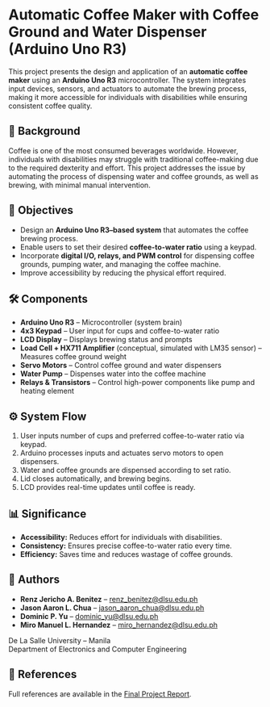 # Automatic Coffee Maker with Coffee Ground and Water Dispenser (Arduino Uno R3)

This project presents the design and application of an **automatic coffee maker** using an **Arduino Uno R3** microcontroller. The system integrates input devices, sensors, and actuators to automate the brewing process, making it more accessible for individuals with disabilities while ensuring consistent coffee quality.

## 📖 Background
Coffee is one of the most consumed beverages worldwide. However, individuals with disabilities may struggle with traditional coffee-making due to the required dexterity and effort. This project addresses the issue by automating the process of dispensing water and coffee grounds, as well as brewing, with minimal manual intervention.

## 🎯 Objectives
- Design an **Arduino Uno R3–based system** that automates the coffee brewing process.  
- Enable users to set their desired **coffee-to-water ratio** using a keypad.  
- Incorporate **digital I/O, relays, and PWM control** for dispensing coffee grounds, pumping water, and managing the coffee machine.  
- Improve accessibility by reducing the physical effort required.  

## 🛠️ Components
- **Arduino Uno R3** – Microcontroller (system brain)  
- **4x3 Keypad** – User input for cups and coffee-to-water ratio  
- **LCD Display** – Displays brewing status and prompts  
- **Load Cell + HX711 Amplifier** (conceptual, simulated with LM35 sensor) – Measures coffee ground weight  
- **Servo Motors** – Control coffee ground and water dispensers  
- **Water Pump** – Dispenses water into the coffee machine  
- **Relays & Transistors** – Control high-power components like pump and heating element  

## ⚙️ System Flow
1. User inputs number of cups and preferred coffee-to-water ratio via keypad.  
2. Arduino processes inputs and actuates servo motors to open dispensers.  
3. Water and coffee grounds are dispensed according to set ratio.  
4. Lid closes automatically, and brewing begins.  
5. LCD provides real-time updates until coffee is ready.  

## 📊 Significance
- **Accessibility:** Reduces effort for individuals with disabilities.  
- **Consistency:** Ensures precise coffee-to-water ratio every time.  
- **Efficiency:** Saves time and reduces wastage of coffee grounds.  

## 👥 Authors
- **Renz Jericho A. Benitez** – renz_benitez@dlsu.edu.ph  
- **Jason Aaron L. Chua** – jason_aaron_chua@dlsu.edu.ph  
- **Dominic P. Yu** – dominic_yu@dlsu.edu.ph  
- **Miro Manuel L. Hernandez** – miro_hernandez@dlsu.edu.ph  

De La Salle University – Manila  
Department of Electronics and Computer Engineering  

## 📌 References
Full references are available in the [Final Project Report](./Design%20and%20Application%20of%20Automatic%20of%20an%20Coffee%20Maker%20with%20Coffee%20Ground%20and%20Water%20Dispenser%20using%20Arduino%20Uno%20R3-1.pdf).

